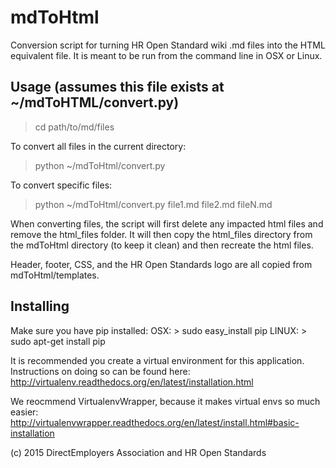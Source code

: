 # mdToHtml
Conversion script for turning HR Open Standard wiki .md files into the HTML
equivalent file. It is meant to be run from the command line in OSX or Linux.

## Usage (assumes this file exists at ~/mdToHTML/convert.py)
> cd path/to/md/files

To convert all files in the current directory:
> python ~/mdToHtml/convert.py

To convert specific files:
> python ~/mdToHtml/convert.py file1.md file2.md fileN.md

When converting files, the script will first delete any impacted html files
and remove the html_files folder. It will then copy the html_files directory 
from the mdToHtml directory (to keep it clean) and then recreate the html files.

Header, footer, CSS, and the HR Open Standards logo are all copied from 
mdToHtml/templates. 

## Installing
Make sure you have pip installed:
OSX: > sudo easy_install pip
LINUX: > sudo apt-get install pip

It is recommended you create a virtual environment for this application. Instructions on doing so can be found here:
http://virtualenv.readthedocs.org/en/latest/installation.html

We reocmmend VirtualenvWrapper, because it makes virtual envs so much easier:
http://virtualenvwrapper.readthedocs.org/en/latest/install.html#basic-installation
 
(c) 2015 DirectEmployers Association and HR Open Standards
